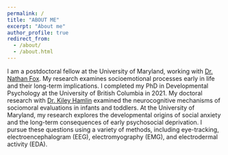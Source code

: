 ```yaml
---
permalink: /
title: "ABOUT ME"
excerpt: "About me"
author_profile: true
redirect_from: 
  - /about/
  - /about.html
---
```

I am a postdoctoral fellow at the University of Maryland, working with [Dr. Nathan Fox](https://nacs.umd.edu/facultyprofile/fox/nathan). My research examines socioemotional processes early in life and their long-term implications. I completed my PhD in Developmental Psychology at the University of British Columbia in 2021. My doctoral research with [Dr. Kiley Hamlin](https://psych.ubc.ca/profile/kiley-hamlin/) examined the neurocognitive mechanisms of sociomoral evaluations in infants and toddlers. At the University of Maryland, my research explores the developmental origins of social anxiety and the long-term consequences of early psychosocial deprivation. I pursue these questions using a variety of methods, including eye-tracking, electroencephalogram (EEG), electromyography (EMG), and electrodermal activity (EDA).
